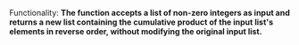 Functionality: **The function accepts a list of non-zero integers as input and returns a new list containing the cumulative product of the input list's elements in reverse order, without modifying the original input list.**
